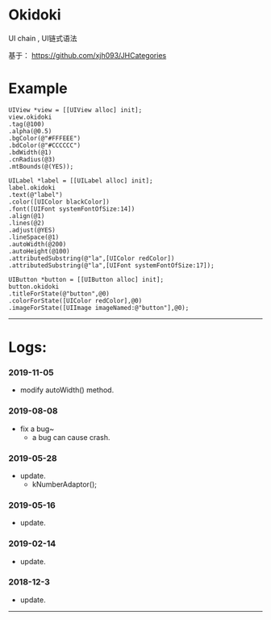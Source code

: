 # Okidoki
UI chain , UI链式语法

基于：
https://github.com/xjh093/JHCategories

# Example

```
UIView *view = [[UIView alloc] init];
view.okidoki
.tag(@100)
.alpha(@0.5)
.bgColor(@"#FFFEEE")
.bdColor(@"#CCCCCC")
.bdWidth(@1)
.cnRadius(@3)
.mtBounds(@(YES));

UILabel *label = [[UILabel alloc] init];
label.okidoki
.text(@"label")
.color([UIColor blackColor])
.font([UIFont systemFontOfSize:14])
.align(@1)
.lines(@2)
.adjust(@YES)
.lineSpace(@1)
.autoWidth(@200)
.autoHeight(@100)
.attributedSubstring(@"la",[UIColor redColor])
.attributedSubstring(@"la",[UIFont systemFontOfSize:17]);

UIButton *button = [[UIButton alloc] init];
button.okidoki
.titleForState(@"button",@0)
.colorForState([UIColor redColor],@0)
.imageForState([UIImage imageNamed:@"button"],@0);
```

---

# Logs:

### 2019-11-05
- modify autoWidth() method.

### 2019-08-08
- fix a bug~
    - a bug can cause crash.
    
### 2019-05-28
- update.
   - kNumberAdaptor();

### 2019-05-16
- update.

### 2019-02-14
- update.

### 2018-12-3
- update.

---
